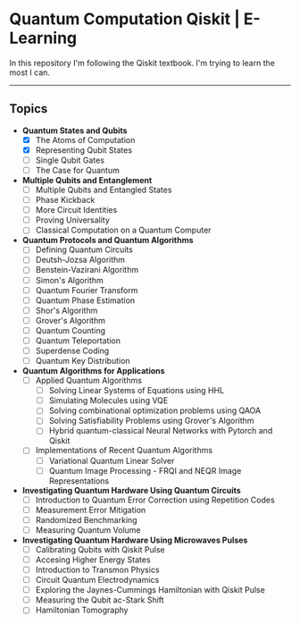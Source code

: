 # Quantum Computation Qiskit | E-Learning

In this repository I'm following the Qiskit textbook. I'm trying to learn the most I can.

* * *

## Topics

- **Quantum States and Qubits**
  - [x] The Atoms  of Computation
  - [x] Representing Qubit States
  - [ ] Single Qubit Gates
  - [ ] The Case for Quantum

- **Multiple Qubits and Entanglement**
  - [ ] Multiple Qubits and Entangled States
  - [ ] Phase Kickback
  - [ ] More Circuit Identities
  - [ ] Proving Universality
  - [ ] Classical Computation on a Quantum Computer

- **Quantum Protocols and Quantum Algorithms**
  - [ ] Defining Quantum Circuits
  - [ ] Deutsh-Jozsa Algorithm
  - [ ] Benstein-Vazirani Algorithm
  - [ ] Simon's Algorithm
  - [ ] Quantum Fourier Transform
  - [ ] Quantum Phase Estimation
  - [ ] Shor's Algorithm
  - [ ] Grover's Algorithm
  - [ ] Quantum Counting
  - [ ] Quantum Teleportation
  - [ ] Superdense Coding
  - [ ] Quantum Key Distribution

- **Quantum Algorithms for Applications**
  - [ ] Applied Quantum Algorithms
    - [ ] Solving Linear Systems of Equations using HHL
    - [ ] Simulating Molecules using VQE
    - [ ] Solving combinational optimization problems using QAOA
    - [ ] Solving Satisfiability Problems using Grover's Algorithm
    - [ ] Hybrid quantum-classical Neural Networks with Pytorch and Qiskit
  - [ ] Implementations of Recent Quantum Algorithms
    - [ ] Variational Quantum Linear Solver
    - [ ] Quantum Image Processing - FRQI and NEQR Image Representations

- **Investigating Quantum Hardware Using Quantum Circuits**
  - [ ] Introduction to Quantum Error Correction using Repetition Codes
  - [ ] Measurement Error Mitigation
  - [ ] Randomized Benchmarking
  - [ ] Measuring Quantum Volume

- **Investigating Quantum Hardware Using Microwaves Pulses**
  - [ ] Calibrating Qubits with Qiskit Pulse
  - [ ] Accesing Higher Energy States
  - [ ] Introduction to Transmon Physics
  - [ ] Circuit Quantum Electrodynamics
  - [ ] Exploring the Jaynes-Cummings Hamiltonian with Qiskit Pulse
  - [ ] Measuring the Qubit ac-Stark Shift
  - [ ] Hamiltonian Tomography
